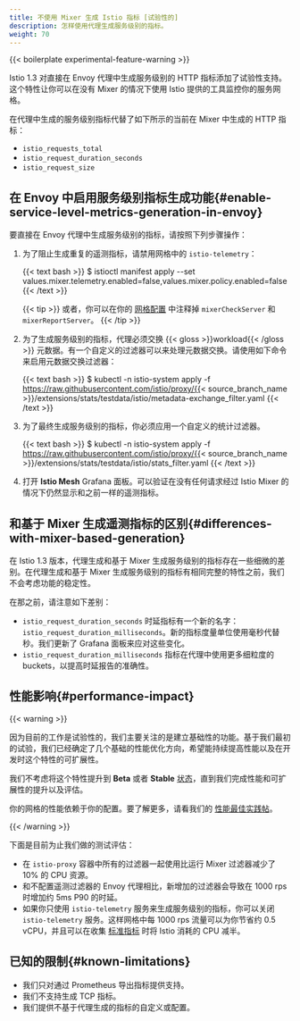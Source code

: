 ```yaml
---
title: 不使用 Mixer 生成 Istio 指标 [试验性的]
description: 怎样使用代理生成服务级别的指标。
weight: 70
---
```


{{< boilerplate experimental-feature-warning >}}

Istio 1.3 对直接在 Envoy 代理中生成服务级别的 HTTP 指标添加了试验性支持。这个特性让你可以在没有 Mixer 的情况下使用 Istio 提供的工具监控你的服务网格。

在代理中生成的服务级别指标代替了如下所示的当前在 Mixer 中生成的 HTTP 指标：

- `istio_requests_total`
- `istio_request_duration_seconds`
- `istio_request_size`

## 在 Envoy 中启用服务级别指标生成功能{#enable-service-level-metrics-generation-in-envoy}

要直接在 Envoy 代理中生成服务级别的指标，请按照下列步骤操作：

1.  为了阻止生成重复的遥测指标，请禁用网格中的 `istio-telemetry`：

    {{< text bash >}}
    $ istioctl manifest apply --set values.mixer.telemetry.enabled=false,values.mixer.policy.enabled=false
    {{< /text >}}

    {{< tip >}}
    或者，你可以在你的 [网格配置](/zh/docs/reference/config/istio.mesh.v1alpha1/#MeshConfig) 中注释掉 `mixerCheckServer` 和 `mixerReportServer`。
    {{< /tip >}}

1. 为了生成服务级别的指标，代理必须交换 {{< gloss >}}workload{{< /gloss >}} 元数据。有一个自定义的过滤器可以来处理元数据交换。请使用如下命令来启用元数据交换过滤器：

    {{< text bash >}}
    $ kubectl -n istio-system apply -f https://raw.githubusercontent.com/istio/proxy/{{< source_branch_name >}}/extensions/stats/testdata/istio/metadata-exchange_filter.yaml
    {{< /text >}}

1. 为了最终生成服务级别的指标，你必须应用一个自定义的统计过滤器。

    {{< text bash >}}
    $ kubectl -n istio-system apply -f https://raw.githubusercontent.com/istio/proxy/{{< source_branch_name >}}/extensions/stats/testdata/istio/stats_filter.yaml
    {{< /text >}}

1. 打开 **Istio Mesh** Grafana 面板。可以验证在没有任何请求经过 Istio Mixer 的情况下仍然显示和之前一样的遥测指标。

## 和基于 Mixer 生成遥测指标的区别{#differences-with-mixer-based-generation}

在 Istio 1.3 版本，代理生成和基于 Mixer 生成服务级别的指标存在一些细微的差别。在代理生成和基于 Mixer 生成服务级别的指标有相同完整的特性之前，我们不会考虑功能的稳定性。

在那之前，请注意如下差别：

- `istio_request_duration_seconds` 时延指标有一个新的名字：`istio_request_duration_milliseconds`。新的指标度量单位使用毫秒代替秒。我们更新了 Grafana 面板来应对这些变化。
- `istio_request_duration_milliseconds` 指标在代理中使用更多细粒度的 buckets，以提高时延报告的准确性。

## 性能影响{#performance-impact}

{{< warning >}}

因为目前的工作是试验性的，我们主要关注的是建立基础性的功能。基于我们最初的试验，我们已经确定了几个基础的性能优化方向，希望能持续提高性能以及在开发时这个特性的可扩展性。

我们不考虑将这个特性提升到 **Beta** 或者 **Stable** [状态](/zh/about/feature-stages/#feature-phase-definitions)，直到我们完成性能和可扩展性的提升以及评估。

你的网格的性能依赖于你的配置。要了解更多，请看我们的 [性能最佳实践帖](/zh/blog/2019/performance-best-practices/)。

{{< /warning >}}

下面是目前为止我们做的测试评估：

- 在 `istio-proxy` 容器中所有的过滤器一起使用比运行 Mixer 过滤器减少了 10% 的 CPU 资源。
- 和不配置遥测过滤器的 Envoy 代理相比，新增加的过滤器会导致在 1000 rps 时增加约 5ms P90 的时延。
- 如果你只使用 `istio-telemetry` 服务来生成服务级别的指标，你可以关闭 `istio-telemetry` 服务。这样网格中每 1000 rps 流量可以为你节省约 0.5 vCPU，并且可以在收集 [标准指标](/zh/docs/reference/config/policy-and-telemetry/metrics/) 时将 Istio 消耗的 CPU 减半。

## 已知的限制{#known-limitations}

- 我们只对通过 Prometheus 导出指标提供支持。
- 我们不支持生成 TCP 指标。
- 我们提供不基于代理生成的指标的自定义或配置。
